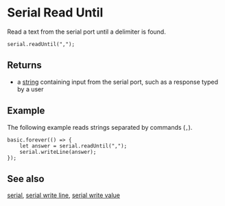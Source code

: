 # Serial Read Until

Read a text from the serial port until a delimiter is found.

```sig
serial.readUntil(",");
```

## Returns

* a [string](/types/string) containing input from the serial port, such as a response typed by a user

## Example

The following example reads strings separated by commands (`,`).

```blocks
basic.forever(() => {
    let answer = serial.readUntil(",");
    serial.writeLine(answer);
});
```

## See also

[serial](/device/serial), [serial write line](/reference/serial/write-line), [serial write value](/reference/serial/write-value)